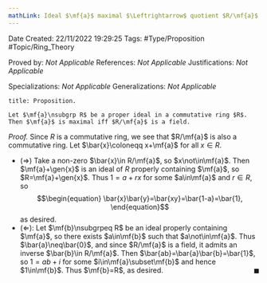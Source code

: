 ```yaml
---
mathLink: Ideal $\mf{a}$ maximal $\Leftrightarrow$ quotient $R/\mf{a}$ field
---
```


<div class="topSpace"></div>

Date Created: 22/11/2022 19:29:25
Tags: #Type/Proposition #Topic/Ring_Theory

Proved by: <i>Not Applicable</i>
References: <i>Not Applicable</i>
Justifications: <i>Not Applicable</i>

Specializations: <i>Not Applicable</i>
Generalizations: <i>Not Applicable</i>

``` ad-Proposition
title: Proposition.

Let $\mf{a}\nsubgrp R$ be a proper ideal in a commutative ring $R$. Then $\mf{a}$ is maximal iff $R/\mf{a}$ is a field.

```

<i>Proof.</i> Since $R$ is a commutative ring, we see that $R/\mf{a}$ is also a commutative ring. Let $\bar{x}\coloneqq x+\mf{a}$ for all $x\in R$.
* ($\Rightarrow$) Take a non-zero $\bar{x}\in R/\mf{a}$, so $x\not\in\mf{a}$. Then $\mf{a}+\gen{x}$ is an ideal of $R$ properly containing $\mf{a}$, so $R=\mf{a}+\gen{x}$. Thus $1=a+rx$ for some $a\in\mf{a}$ and $r\in R$, so
$$\begin{equation}
    \bar{x}\bar{y}=\bar{xy}=\bar{1-a}=\bar{1},
\end{equation}$$
as desired.
* ($\Leftarrow$): Let $\mf{b}\nsubgrpeq R$ be an ideal properly containing $\mf{a}$, so there exists $a\in\mf{b}$ such that $a\not\in\mf{a}$. Thus $\bar{a}\neq\bar{0}$, and since $R/\mf{a}$ is a field, it admits an inverse $\bar{b}\in R/\mf{a}$. Then $\bar{ab}=\bar{a}\bar{b}=\bar{1}$, so $1=ab+i$ for some $i\in\mf{a}\subset\mf{b}$ and hence $1\in\mf{b}$. Thus $\mf{b}=R$, as desired.<span style="float:right;">$\blacksquare$</span>
